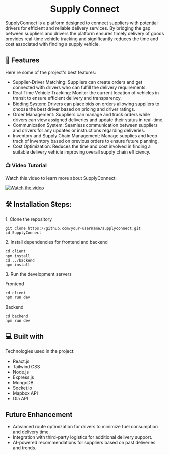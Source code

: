 <h1 align="center" id="title">Supply Connect</h1>

<p id="description">SupplyConnect is a platform designed to connect suppliers with potential drivers for efficient and reliable delivery services. By bridging the gap between suppliers and drivers the platform ensures timely delivery of goods provides real-time vehicle tracking and significantly reduces the time and cost associated with finding a supply vehicle.</p>

  
  
<h2>🧐 Features</h2>

Here're some of the project's best features:

*   Supplier-Driver Matching: Suppliers can create orders and get connected with drivers who can fulfill the delivery requirements.
*   Real-Time Vehicle Tracking: Monitor the current location of vehicles in transit to ensure efficient delivery and transparency.
*   Bidding System: Drivers can place bids on orders allowing suppliers to choose the best driver based on pricing and driver ratings.
*   Order Management: Suppliers can manage and track orders while drivers can view assigned deliveries and update their status in real-time.
*   Communication System: Seamless communication between suppliers and drivers for any updates or instructions regarding deliveries.
*   Inventory and Supply Chain Management: Manage supplies and keep track of inventory based on previous orders to ensure future planning.
*   Cost Optimization: Reduces the time and cost involved in finding a suitable delivery vehicle improving overall supply chain efficiency.

### 📺 Video Tutorial

Watch this video to learn more about SupplyConnect:

[![Watch the video](https://img.youtube.com/vi/dzhyxFfUc2A/0.jpg)](https://www.youtube.com/watch?v=dzhyxFfUc2A)


<h2>🛠️ Installation Steps:</h2>

<p>1. Clone the repository</p>

```
git clone https://github.com/your-username/supplyconnect.git
cd SupplyConnect
```

<p>2. Install dependencies for frontend and backend</p>

```
cd client
npm install
cd ../backend
npm install
```

<p>3. Run the development servers</p>
<p>Frontend</p>

```
cd client
npm run dev
```

<p>Backend</p>

```
cd backend
npm run dev
```  

<h2>💻 Built with</h2>

Technologies used in the project:

*   React.js
*   Tailwind CSS
*   Node.js
*   Express.js
*   MongoDB
*   Socket.io
*   Mapbox API
*   Ola API

<h2>Future Enhancement </h2>

*  Advanced route optimization for drivers to minimize fuel consumption and delivery time.
*  Integration with third-party logistics for additional delivery support.
*  AI-powered recommendations for suppliers based on past deliveries and trends.
